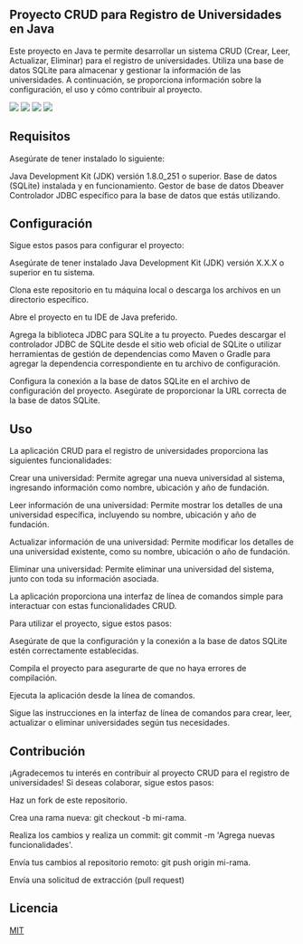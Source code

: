 ## Proyecto CRUD para Registro de Universidades en Java

Este proyecto en Java te permite desarrollar un sistema CRUD (Crear, Leer, Actualizar, Eliminar) para el registro de universidades. Utiliza una base de datos SQLite para almacenar y gestionar la información de las universidades. A continuación, se proporciona información sobre la configuración, el uso y cómo contribuir al proyecto.

<a href="Documentación"><img src="https://img.shields.io/badge/Doc-Actualizada-informational"></a>
<a href="Status"><img src="https://img.shields.io/badge/Status-Success-success"></a>
<a href="Lenguaje"><img src="https://img.shields.io/badge/Lenguaje-Java-blue"></a>
<a href="License"><img src="https://img.shields.io/badge/License-MIT-important"></a>

## Requisitos

Asegúrate de tener instalado lo siguiente:

Java Development Kit (JDK) versión 1.8.0_251 o superior.
Base de datos (SQLite) instalada y en funcionamiento.
Gestor de base de datos Dbeaver
Controlador JDBC específico para la base de datos que estás utilizando.

## Configuración
Sigue estos pasos para configurar el proyecto:

Asegúrate de tener instalado Java Development Kit (JDK) versión X.X.X o superior en tu sistema.

Clona este repositorio en tu máquina local o descarga los archivos en un directorio específico.

Abre el proyecto en tu IDE de Java preferido.

Agrega la biblioteca JDBC para SQLite a tu proyecto. Puedes descargar el controlador JDBC de SQLite desde el sitio web oficial de SQLite o utilizar herramientas de gestión de dependencias como Maven o Gradle para agregar la dependencia correspondiente en tu archivo de configuración.

Configura la conexión a la base de datos SQLite en el archivo de configuración del proyecto. Asegúrate de proporcionar la URL correcta de la base de datos SQLite.

## Uso
La aplicación CRUD para el registro de universidades proporciona las siguientes funcionalidades:

Crear una universidad: Permite agregar una nueva universidad al sistema, ingresando información como nombre, ubicación y año de fundación.

Leer información de una universidad: Permite mostrar los detalles de una universidad específica, incluyendo su nombre, ubicación y año de fundación.

Actualizar información de una universidad: Permite modificar los detalles de una universidad existente, como su nombre, ubicación o año de fundación.

Eliminar una universidad: Permite eliminar una universidad del sistema, junto con toda su información asociada.

La aplicación proporciona una interfaz de línea de comandos simple para interactuar con estas funcionalidades CRUD.

Para utilizar el proyecto, sigue estos pasos:

Asegúrate de que la configuración y la conexión a la base de datos SQLite estén correctamente establecidas.

Compila el proyecto para asegurarte de que no haya errores de compilación.

Ejecuta la aplicación desde la línea de comandos.

Sigue las instrucciones en la interfaz de línea de comandos para crear, leer, actualizar o eliminar universidades según tus necesidades.

## Contribución
¡Agradecemos tu interés en contribuir al proyecto CRUD para el registro de universidades! Si deseas colaborar, sigue estos pasos:

Haz un fork de este repositorio.

Crea una rama nueva: git checkout -b mi-rama.

Realiza los cambios y realiza un commit: git commit -m 'Agrega nuevas funcionalidades'.

Envía tus cambios al repositorio remoto: git push origin mi-rama.

Envía una solicitud de extracción (pull request) 

## Licencia
[MIT](https://choosealicense.com/licenses/mit/)
